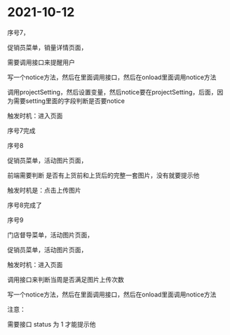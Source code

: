# **2021-10-12**







序号7，

促销员菜单，销量详情页面，

需要调用接口来提醒用户



写一个notice方法，然后在里面调用接口，然后在onload里面调用notice方法

调用projectSetting，然后设置变量，然后notice要在projectSetting，后面，因为需要setting里面的字段判断是否要notice



触发时机：进入页面



序号7完成





序号8

促销员菜单，活动图片页面，

前端需要判断 是否有上货前和上货后的完整一套图片，没有就要提示他



触发时机是：点击上传图片



序号8完成了





序号9

门店督导菜单，活动图片页面，

促销员菜单，活动图片页面，



触发时机：进入页面



调用接口来判断当周是否满足图片上传次数



写一个notice方法，然后在里面调用接口，然后在onload里面调用notice方法



注意：

需要接口 status 为 1 才能提示他